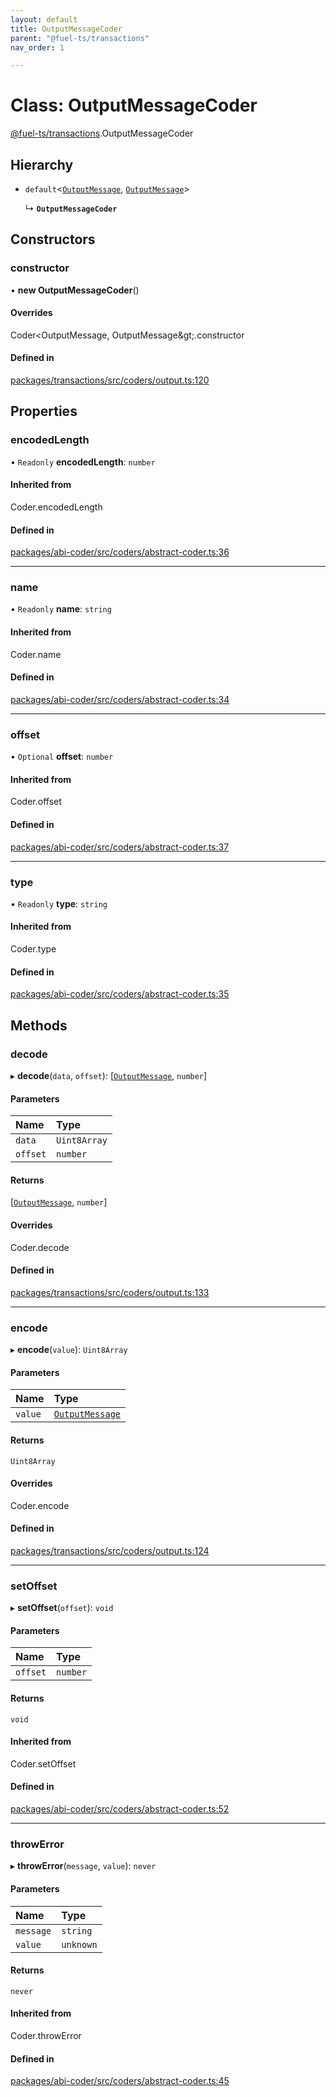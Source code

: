 ```yaml
---
layout: default
title: OutputMessageCoder
parent: "@fuel-ts/transactions"
nav_order: 1

---
```


# Class: OutputMessageCoder

[@fuel-ts/transactions](../index.md).OutputMessageCoder

## Hierarchy

- `default`<[`OutputMessage`](../index.md#outputmessage), [`OutputMessage`](../index.md#outputmessage)\>

  ↳ **`OutputMessageCoder`**

## Constructors

### constructor

• **new OutputMessageCoder**()

#### Overrides

Coder&lt;OutputMessage, OutputMessage\&gt;.constructor

#### Defined in

[packages/transactions/src/coders/output.ts:120](https://github.com/FuelLabs/fuels-ts/blob/master/packages/transactions/src/coders/output.ts#L120)

## Properties

### encodedLength

• `Readonly` **encodedLength**: `number`

#### Inherited from

Coder.encodedLength

#### Defined in

[packages/abi-coder/src/coders/abstract-coder.ts:36](https://github.com/FuelLabs/fuels-ts/blob/master/packages/abi-coder/src/coders/abstract-coder.ts#L36)

___

### name

• `Readonly` **name**: `string`

#### Inherited from

Coder.name

#### Defined in

[packages/abi-coder/src/coders/abstract-coder.ts:34](https://github.com/FuelLabs/fuels-ts/blob/master/packages/abi-coder/src/coders/abstract-coder.ts#L34)

___

### offset

• `Optional` **offset**: `number`

#### Inherited from

Coder.offset

#### Defined in

[packages/abi-coder/src/coders/abstract-coder.ts:37](https://github.com/FuelLabs/fuels-ts/blob/master/packages/abi-coder/src/coders/abstract-coder.ts#L37)

___

### type

• `Readonly` **type**: `string`

#### Inherited from

Coder.type

#### Defined in

[packages/abi-coder/src/coders/abstract-coder.ts:35](https://github.com/FuelLabs/fuels-ts/blob/master/packages/abi-coder/src/coders/abstract-coder.ts#L35)

## Methods

### decode

▸ **decode**(`data`, `offset`): [[`OutputMessage`](../index.md#outputmessage), `number`]

#### Parameters

| Name | Type |
| :------ | :------ |
| `data` | `Uint8Array` |
| `offset` | `number` |

#### Returns

[[`OutputMessage`](../index.md#outputmessage), `number`]

#### Overrides

Coder.decode

#### Defined in

[packages/transactions/src/coders/output.ts:133](https://github.com/FuelLabs/fuels-ts/blob/master/packages/transactions/src/coders/output.ts#L133)

___

### encode

▸ **encode**(`value`): `Uint8Array`

#### Parameters

| Name | Type |
| :------ | :------ |
| `value` | [`OutputMessage`](../index.md#outputmessage) |

#### Returns

`Uint8Array`

#### Overrides

Coder.encode

#### Defined in

[packages/transactions/src/coders/output.ts:124](https://github.com/FuelLabs/fuels-ts/blob/master/packages/transactions/src/coders/output.ts#L124)

___

### setOffset

▸ **setOffset**(`offset`): `void`

#### Parameters

| Name | Type |
| :------ | :------ |
| `offset` | `number` |

#### Returns

`void`

#### Inherited from

Coder.setOffset

#### Defined in

[packages/abi-coder/src/coders/abstract-coder.ts:52](https://github.com/FuelLabs/fuels-ts/blob/master/packages/abi-coder/src/coders/abstract-coder.ts#L52)

___

### throwError

▸ **throwError**(`message`, `value`): `never`

#### Parameters

| Name | Type |
| :------ | :------ |
| `message` | `string` |
| `value` | `unknown` |

#### Returns

`never`

#### Inherited from

Coder.throwError

#### Defined in

[packages/abi-coder/src/coders/abstract-coder.ts:45](https://github.com/FuelLabs/fuels-ts/blob/master/packages/abi-coder/src/coders/abstract-coder.ts#L45)
